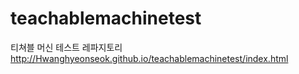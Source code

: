 # teachablemachinetest
티쳐블 머신 테스트 레파지토리
http://Hwanghyeonseok.github.io/teachablemachinetest/index.html
